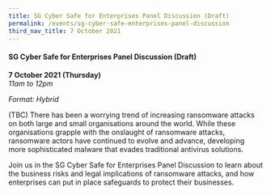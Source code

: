 ```yaml
---
title: SG Cyber Safe for Enterprises Panel Discussion (Draft)
permalink: /events/sg-cyber-safe-enterprises-panel-discussion
third_nav_title: 7 October 2021
---
```

#### **SG Cyber Safe for Enterprises Panel Discussion (Draft)**

**7 October 2021 (Thursday)**  
*11am to 12pm*

*Format: Hybrid*

(TBC) There has been a worrying trend of increasing ransomware attacks on both large and small organisations around the world. While these organisations grapple with the onslaught of ransomware attacks, ransomware actors have continued to evolve and advance, developing more sophisticated malware that evades traditional antivirus solutions.

Join us in the SG Cyber Safe for Enterprises Panel Discussion to learn about the business risks and legal implications of ransomware attacks, and how enterprises can put in place safeguards to protect their businesses.